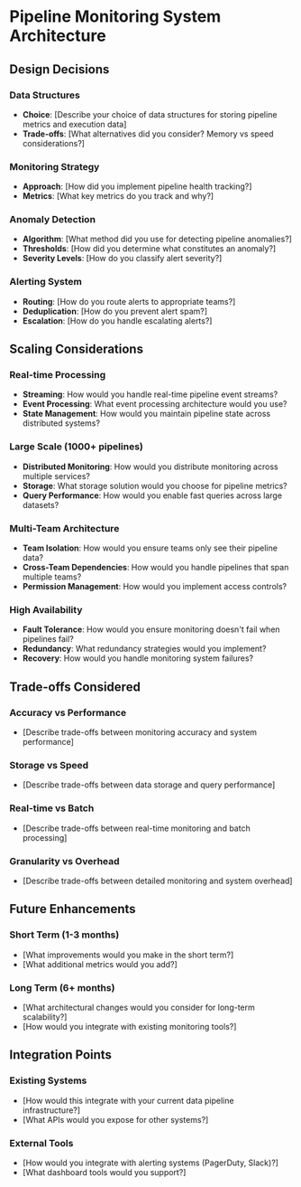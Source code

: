 # Pipeline Monitoring System Architecture

## Design Decisions

### Data Structures
- **Choice**: [Describe your choice of data structures for storing pipeline metrics and execution data]
- **Trade-offs**: [What alternatives did you consider? Memory vs speed considerations?]

### Monitoring Strategy
- **Approach**: [How did you implement pipeline health tracking?]
- **Metrics**: [What key metrics do you track and why?]

### Anomaly Detection
- **Algorithm**: [What method did you use for detecting pipeline anomalies?]
- **Thresholds**: [How did you determine what constitutes an anomaly?]
- **Severity Levels**: [How do you classify alert severity?]

### Alerting System
- **Routing**: [How do you route alerts to appropriate teams?]
- **Deduplication**: [How do you prevent alert spam?]
- **Escalation**: [How do you handle escalating alerts?]

## Scaling Considerations

### Real-time Processing
- **Streaming**: How would you handle real-time pipeline event streams?
- **Event Processing**: What event processing architecture would you use?
- **State Management**: How would you maintain pipeline state across distributed systems?

### Large Scale (1000+ pipelines)
- **Distributed Monitoring**: How would you distribute monitoring across multiple services?
- **Storage**: What storage solution would you choose for pipeline metrics?
- **Query Performance**: How would you enable fast queries across large datasets?

### Multi-Team Architecture
- **Team Isolation**: How would you ensure teams only see their pipeline data?
- **Cross-Team Dependencies**: How would you handle pipelines that span multiple teams?
- **Permission Management**: How would you implement access controls?

### High Availability
- **Fault Tolerance**: How would you ensure monitoring doesn't fail when pipelines fail?
- **Redundancy**: What redundancy strategies would you implement?
- **Recovery**: How would you handle monitoring system failures?

## Trade-offs Considered

### Accuracy vs Performance
- [Describe trade-offs between monitoring accuracy and system performance]

### Storage vs Speed
- [Describe trade-offs between data storage and query performance]

### Real-time vs Batch
- [Describe trade-offs between real-time monitoring and batch processing]

### Granularity vs Overhead
- [Describe trade-offs between detailed monitoring and system overhead]

## Future Enhancements

### Short Term (1-3 months)
- [What improvements would you make in the short term?]
- [What additional metrics would you add?]

### Long Term (6+ months)
- [What architectural changes would you consider for long-term scalability?]
- [How would you integrate with existing monitoring tools?]

## Integration Points

### Existing Systems
- [How would this integrate with your current data pipeline infrastructure?]
- [What APIs would you expose for other systems?]

### External Tools
- [How would you integrate with alerting systems (PagerDuty, Slack)?]
- [What dashboard tools would you support?]
